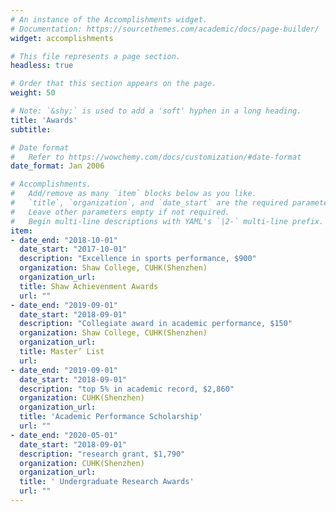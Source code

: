 ```yaml
---
# An instance of the Accomplishments widget.
# Documentation: https://sourcethemes.com/academic/docs/page-builder/
widget: accomplishments

# This file represents a page section.
headless: true

# Order that this section appears on the page.
weight: 50

# Note: `&shy;` is used to add a 'soft' hyphen in a long heading.
title: 'Awards'
subtitle:

# Date format
#   Refer to https://wowchemy.com/docs/customization/#date-format
date_format: Jan 2006

# Accomplishments.
#   Add/remove as many `item` blocks below as you like.
#   `title`, `organization`, and `date_start` are the required parameters.
#   Leave other parameters empty if not required.
#   Begin multi-line descriptions with YAML's `|2-` multi-line prefix.
item:
- date_end: "2018-10-01"
  date_start: "2017-10-01"
  description: "Excellence in sports performance, $900"
  organization: Shaw College, CUHK(Shenzhen)
  organization_url: 
  title: Shaw Achievenment Awards
  url: ""
- date_end: "2019-09-01"
  date_start: "2018-09-01"
  description: "Collegiate award in academic performance, $150"
  organization: Shaw College, CUHK(Shenzhen)
  organization_url: 
  title: Master’ List
  url: 
- date_end: "2019-09-01"
  date_start: "2018-09-01"
  description: "top 5% in academic record, $2,860"
  organization: CUHK(Shenzhen)
  organization_url: 
  title: 'Academic Performance Scholarship'
  url: ""
- date_end: "2020-05-01"
  date_start: "2018-09-01"
  description: "research grant, $1,790"
  organization: CUHK(Shenzhen)
  organization_url: 
  title: ' Undergraduate Research Awards'
  url: ""
---
```

